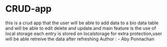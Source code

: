 # CRUD-app
this is  a crud app that the user will be able to add data to a bio data table and will be able to edit delete and update.and main feature is the use of local storage each entry is  stored on localstorage for extra protection,user will be able retreive the data after refreshing
Author : - Aby Ponnachan
